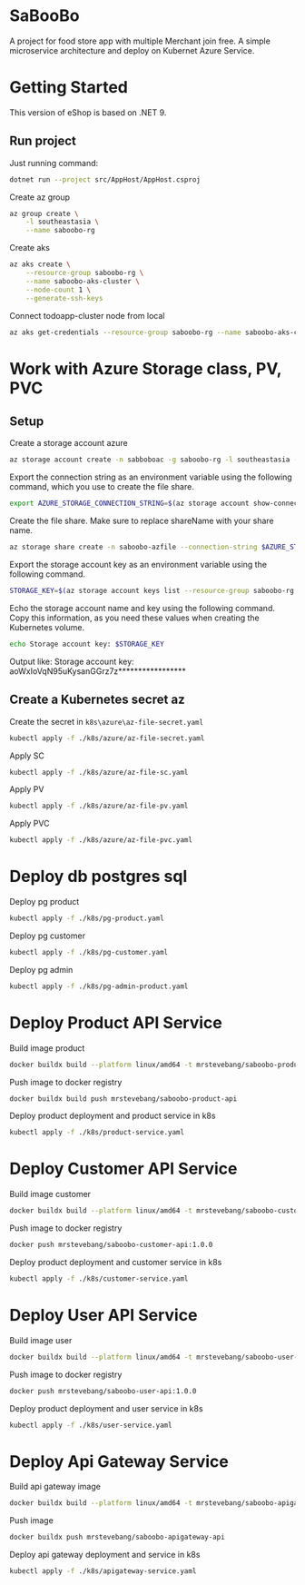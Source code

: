 # SaBooBo

A project for food store app with multiple Merchant join free. A simple microservice architecture and deploy on Kubernet Azure Service.

# Getting Started
This version of eShop is based on .NET 9.
## Run project
Just running command:
``` bash
dotnet run --project src/AppHost/AppHost.csproj
```

Create az group
``` bash
az group create \
    -l southeastasia \
    --name saboobo-rg
```

Create aks
``` bash
az aks create \
    --resource-group saboobo-rg \
    --name saboobo-aks-cluster \
    --node-count 1 \
    --generate-ssh-keys
```

Connect todoapp-cluster node from local

``` bash
az aks get-credentials --resource-group saboobo-rg --name saboobo-aks-cluster
```

# Work with Azure Storage class, PV, PVC

## Setup

Create a storage account  azure
``` bash
az storage account create -n sabboboac -g saboobo-rg -l southeastasia --sku Standard_LRS
```

Export the connection string as an environment variable using the following command, which you use to create the file share.
``` bash
export AZURE_STORAGE_CONNECTION_STRING=$(az storage account show-connection-string -n sabboboac -g saboobo-rg -o tsv)
```

Create the file share. Make sure to replace shareName with your share name.
``` bash
az storage share create -n saboobo-azfile --connection-string $AZURE_STORAGE_CONNECTION_STRING
```

Export the storage account key as an environment variable using the following command.
``` bash
STORAGE_KEY=$(az storage account keys list --resource-group saboobo-rg --account-name sabboboac --query "[0].value" -o tsv)
```

Echo the storage account name and key using the following command. Copy this information, as you need these values when creating the Kubernetes volume.
``` bash
echo Storage account key: $STORAGE_KEY
```

Output like: Storage account key: aoWxIoVqN95uKysanGGrz7z*****************

## Create a Kubernetes secret az

Create the secret in `k8s\azure\az-file-secret.yaml`

 ``` bash
kubectl apply -f ./k8s/azure/az-file-secret.yaml
```

Apply SC

 ``` bash
kubectl apply -f ./k8s/azure/az-file-sc.yaml
```

Apply PV
 ``` bash
kubectl apply -f ./k8s/azure/az-file-pv.yaml
```

Apply PVC
 ``` bash
kubectl apply -f ./k8s/azure/az-file-pvc.yaml
```


# Deploy db postgres sql

Deploy pg product
``` bash
kubectl apply -f ./k8s/pg-product.yaml
```

Deploy pg customer
``` bash
kubectl apply -f ./k8s/pg-customer.yaml
```

Deploy pg admin
``` bash
kubectl apply -f ./k8s/pg-admin-product.yaml
```


# Deploy Product API Service

Build image product
``` bash 
docker buildx build --platform linux/amd64 -t mrstevebang/saboobo-product-api -f src/Product/Dockerfile .
```

Push image to docker registry
``` bash 
docker buildx build push mrstevebang/saboobo-product-api
```

Deploy product deployment and product service in k8s
``` bash
kubectl apply -f ./k8s/product-service.yaml
```

# Deploy Customer API Service

Build image customer
``` bash 
docker buildx build --platform linux/amd64 -t mrstevebang/saboobo-customer-api:1.0.0 -f src/Customer/Dockerfile .
```

Push image to docker registry
``` bash 
docker push mrstevebang/saboobo-customer-api:1.0.0 
```

Deploy product deployment and customer service in k8s
``` bash
kubectl apply -f ./k8s/customer-service.yaml
```


# Deploy User API Service

Build image user
``` bash 
docker buildx build --platform linux/amd64 -t mrstevebang/saboobo-user-api:1.0.0 -f src/UserService/Dockerfile .
```

Push image to docker registry
``` bash 
docker push mrstevebang/saboobo-user-api:1.0.0
```

Deploy product deployment and user service in k8s
``` bash
kubectl apply -f ./k8s/user-service.yaml
```

# Deploy Api Gateway Service

Build api gateway image
``` bash
docker buildx build --platform linux/amd64 -t mrstevebang/saboobo-apigateway-api:1.0.0 -f src/ApiGateway/Dockerfile .
```

Push image
``` bash
docker buildx push mrstevebang/saboobo-apigateway-api
```

Deploy api gateway deployment and service in k8s
``` bash
kubectl apply -f ./k8s/apigateway-service.yaml
```